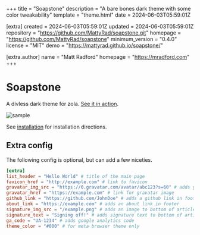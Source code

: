 
+++
title = "Soapstone"
description = "A bare bones dark theme with some color tweakability"
template = "theme.html"
date = 2024-06-03T05:59:01Z

[extra]
created = 2024-06-03T05:59:01Z
updated = 2024-06-03T05:59:01Z
repository = "https://github.com/MattyRad/soapstone.git"
homepage = "https://github.com/MattyRad/soapstone"
minimum_version = "0.4.0"
license = "MIT"
demo = "https://mattyrad.github.io/soapstone/"

[extra.author]
name = "Matt Radford"
homepage = "https://mradford.com"
+++        

# Soapstone

A divless dark theme for zola. [See it in action](https://mattyrad.github.io/soapstone/).

![sample](/screenshot.png)

See [installation](https://www.getzola.org/documentation/themes/installing-and-using-themes/) for installation directions.

## Extra config

The following config is optional, but can add a few niceties.

```toml
[extra]
list_header = "Hello World" # title of the main page
favicon_href = "http://example.com" # link to favicon
gravatar_img_src = "https://0.gravatar.com/avatar/abc123?s=60" # adds gravatar image in footer
gravatar_href = "https://example.com" # link for gravatar image
github_link = "https://github.com/JohnDoe" # adds a github link in footer
about_link = "https://example.com" # adds an about link in footer
signature_img_src = "/example.png" # adds an image to bottom of article
signature_text = "Signing off!" # adds signature text to bottom of articles
ga_code = "UA-1234" # adds google analytics code
theme_color = "#000" # for meta browser theme only
```

        